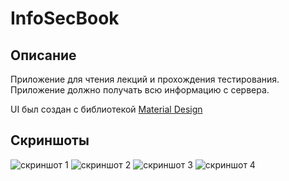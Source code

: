 # InfoSecBook

## Описание
Приложение для чтения лекций и прохождения тестирования.
Приложение должно получать всю информацию с сервера.

UI был создан с библиотекой [Material Design](https://material.io/)

## Скриншоты
![скриншот 1](img/screen_1)
![скриншот 2](img/screen_2)
![скриншот 3](img/screen_3)
![скриншот 4](img/screen_4)